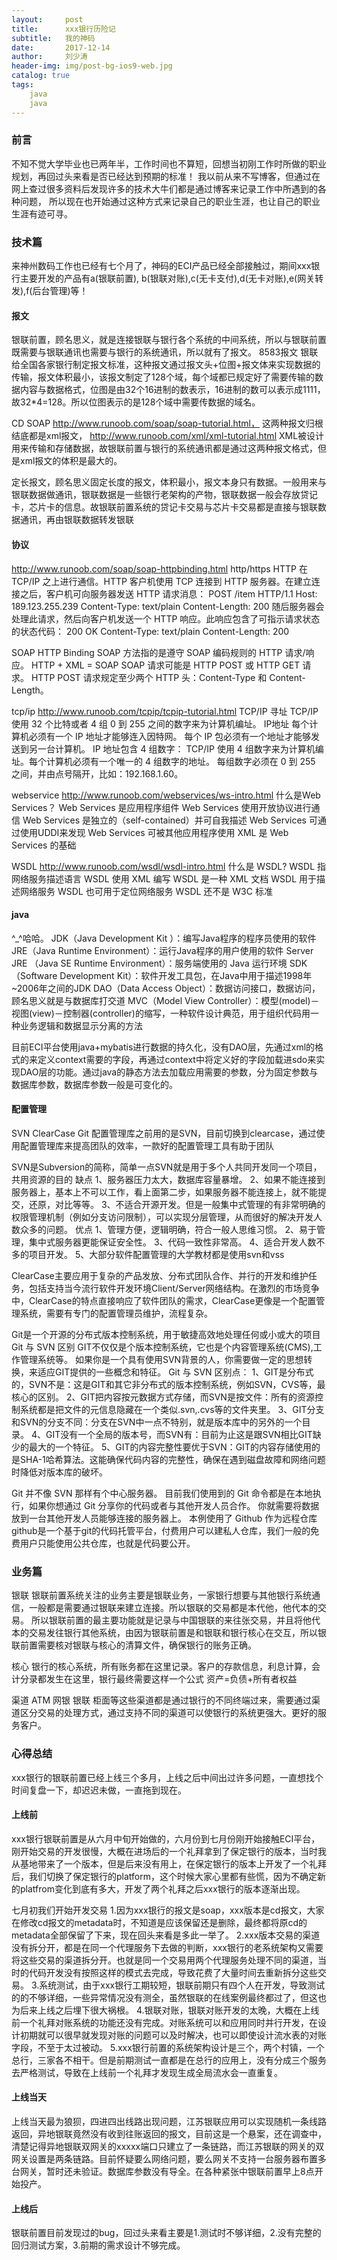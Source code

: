 ```yaml
---
layout:     post
title:      xxx银行历险记
subtitle:   我的神码
date:       2017-12-14
author:     刘少涛
header-img: img/post-bg-ios9-web.jpg
catalog: true
tags:
    java
    java
---
```


### 前言

不知不觉大学毕业也已两年半，工作时间也不算短，回想当初刚工作时所做的职业规划，再回过头来看是否已经达到预期的标准！
我以前从来不写博客，但通过在网上查过很多资料后发现许多的技术大牛们都是通过博客来记录工作中所遇到的各种问题，
所以现在也开始通过这种方式来记录自己的职业生涯，也让自己的职业生涯有迹可寻。
### 技术篇

来神州数码工作也已经有七个月了，神码的ECI产品已经全部接触过，期间xxx银行主要开发的产品有a(银联前置),
b(银联对账),c(无卡支付),d(无卡对账),e(网关转发),f(后台管理)等！

#### 报文
银联前置，顾名思义，就是连接银联与银行各个系统的中间系统，所以与银联前置既需要与银联通讯也需要与银行的系统通讯，所以就有了报文。
8583报文 银联给全国各家银行制定报文标准，这种报文通过报文头+位图+报文体来实现数据的传输，报文体积最小，该报文制定了128个域，每个域都已规定好了需要传输的数据内容与数据格式，位图是由32个16进制的数表示，16进制的数可以表示成1111，故32*4=128。所以位图表示的是128个域中需要传数据的域名。

CD SOAP 
http://www.runoob.com/soap/soap-tutorial.html，
这两种报文归根结底都是xml报文，
http://www.runoob.com/xml/xml-tutorial.html
XML被设计用来传输和存储数据，故银联前置与银行的系统通讯都是通过这两种报文格式，但是xml报文的体积是最大的。

定长报文，顾名思义固定长度的报文，体积最小，报文本身只有数据。一般用来与银联数据做通讯，银联数据是一些银行老架构的产物，银联数据一般会存放贷记卡，芯片卡的信息。故银联前置系统的贷记卡交易与芯片卡交易都是直接与银联数据通讯，再由银联数据转发银联
#### 协议
http://www.runoob.com/soap/soap-httpbinding.html
http/https HTTP 在 TCP/IP 之上进行通信。HTTP 客户机使用 TCP 连接到 HTTP 服务器。在建立连接之后，客户机可向服务器发送 HTTP 
请求消息：
POST /item HTTP/1.1
Host: 189.123.255.239
Content-Type: text/plain
Content-Length: 200
随后服务器会处理此请求，然后向客户机发送一个 HTTP 响应。此响应包含了可指示请求状态的状态代码：
200 OK
Content-Type: text/plain
Content-Length: 200

SOAP HTTP Binding
SOAP 方法指的是遵守 SOAP 编码规则的 HTTP 请求/响应。
HTTP + XML = SOAP
SOAP 请求可能是 HTTP POST 或 HTTP GET 请求。
HTTP POST 请求规定至少两个 HTTP 头：Content-Type 和 Content-Length。

tcp/ip
http://www.runoob.com/tcpip/tcpip-tutorial.html
TCP/IP 寻址
TCP/IP 使用 32 个比特或者 4 组 0 到 255 之间的数字来为计算机编址。
IP地址
每个计算机必须有一个 IP 地址才能够连入因特网。
每个 IP 包必须有一个地址才能够发送到另一台计算机。
IP 地址包含 4 组数字：
TCP/IP 使用 4 组数字来为计算机编址。每个计算机必须有一个唯一的 4 组数字的地址。
每组数字必须在 0 到 255 之间，并由点号隔开，比如：192.168.1.60。

webservice
http://www.runoob.com/webservices/ws-intro.html
什么是Web Services？
Web Services 是应用程序组件
Web Services 使用开放协议进行通信
Web Services 是独立的（self-contained）并可自我描述
Web Services 可通过使用UDDI来发现
Web Services 可被其他应用程序使用
XML 是 Web Services 的基础

WSDL
http://www.runoob.com/wsdl/wsdl-intro.html
什么是 WSDL?
WSDL 指网络服务描述语言
WSDL 使用 XML 编写
WSDL 是一种 XML 文档
WSDL 用于描述网络服务
WSDL 也可用于定位网络服务
WSDL 还不是 W3C 标准
#### java

^_^哈哈。
JDK（Java Development Kit ）：编写Java程序的程序员使用的软件
JRE（Java Runtime Environment）：运行Java程序的用户使用的软件
Server JRE （Java SE Runtime Environment）：服务端使用的 Java 运行环境
SDK（Software Development Kit）：软件开发工具包，在Java中用于描述1998年~2006年之间的JDK
DAO（Data Access Object）：数据访问接口，数据访问，顾名思义就是与数据库打交道
MVC（Model View Controller）：模型(model)－视图(view)－控制器(controller)的缩写，一种软件设计典范，用于组织代码用一种业务逻辑和数据显示分离的方法


目前ECI平台使用java+mybatis进行数据的持久化，没有DAO层，先通过xml的格式的来定义context需要的字段，再通过context中将定义好的字段加载进sdo来实现DAO层的功能。通过java的静态方法去加载应用需要的参数，分为固定参数与数据库参数，数据库参数一般是可变化的。
#### 配置管理
SVN ClearCase Git
配置管理库之前用的是SVN，目前切换到clearcase，通过使用配置管理库来提高团队的效率，一款好的配置管理工具有助于团队

SVN是Subversion的简称，简单一点SVN就是用于多个人共同开发同一个项目，共用资源的目的
缺点
1、服务器压力太大，数据库容量暴增。
2、如果不能连接到服务器上，基本上不可以工作，看上面第二步，如果服务器不能连接上，就不能提交，还原，对比等等。
3、不适合开源开发。但是一般集中式管理的有非常明确的权限管理机制（例如分支访问限制），可以实现分层管理，从而很好的解决开发人数众多的问题。
优点
1、管理方便，逻辑明确，符合一般人思维习惯。
2、易于管理，集中式服务器更能保证安全性。
3、代码一致性非常高。
4、适合开发人数不多的项目开发。
5、大部分软件配置管理的大学教材都是使用svn和vss

ClearCase主要应用于复杂的产品发放、分布式团队合作、并行的开发和维护任务，包括支持当今流行软件开发环境Client/Server网络结构。在激烈的市场竞争中，ClearCase的特点直接响应了软件团队的需求，ClearCase更像是一个配置管理系统，需要有专门的配置管理员维护，流程复杂。

Git是一个开源的分布式版本控制系统，用于敏捷高效地处理任何或小或大的项目
Git 与 SVN 区别
GIT不仅仅是个版本控制系统，它也是个内容管理系统(CMS),工作管理系统等。
如果你是一个具有使用SVN背景的人，你需要做一定的思想转换，来适应GIT提供的一些概念和特征。
Git 与 SVN 区别点：
1、GIT是分布式的，SVN不是：这是GIT和其它非分布式的版本控制系统，例如SVN，CVS等，最核心的区别。
2、GIT把内容按元数据方式存储，而SVN是按文件：所有的资源控制系统都是把文件的元信息隐藏在一个类似.svn,.cvs等的文件夹里。
3、GIT分支和SVN的分支不同：分支在SVN中一点不特别，就是版本库中的另外的一个目录。
4、GIT没有一个全局的版本号，而SVN有：目前为止这是跟SVN相比GIT缺少的最大的一个特征。
5、GIT的内容完整性要优于SVN：GIT的内容存储使用的是SHA-1哈希算法。这能确保代码内容的完整性，确保在遇到磁盘故障和网络问题时降低对版本库的破坏。

Git 并不像 SVN 那样有个中心服务器。
目前我们使用到的 Git 命令都是在本地执行，如果你想通过 Git 分享你的代码或者与其他开发人员合作。 你就需要将数据放到一台其他开发人员能够连接的服务器上。
本例使用了 Github 作为远程仓库
github是一个基于git的代码托管平台，付费用户可以建私人仓库，我们一般的免费用户只能使用公共仓库，也就是代码要公开。
### 业务篇

银联 银联前置系统关注的业务主要是银联业务，一家银行想要与其他银行系统通信，一般都是需要通过银联来建立连接。所以银联的交易都是本代他，他代本的交易。
所以银联前置的最主要功能就是记录与中国银联的来往张交易，并且将他代本的交易发往银行其他系统，由因为银联前置是和银联和银行核心在交互，所以银联前置需要核对银联与核心的清算文件，确保银行的账务正确。

核心 银行的核心系统，所有账务都在这里记录。客户的存款信息，利息计算，会计分录都发生在这里，银行最终需要这样一个公式 资产=负债+所有者权益

渠道 ATM 网银 银联 柜面等这些渠道都是通过银行的不同终端过来，需要通过渠道区分交易的处理方式，通过支持不同的渠道可以使银行的系统更强大。更好的服务客户。



### 心得总结
xxx银行的银联前置已经上线三个多月，上线之后中间出过许多问题，一直想找个时间复盘一下，却迟迟未做，一直拖到现在。

#### 上线前

xxx银行银联前置是从六月中旬开始做的，六月份到七月份刚开始接触ECI平台，刚开始交易的开发很慢，大概在进场后的一个礼拜拿到了保定银行的版本，当时我从基地带来了一个版本，但是后来没有用上，在保定银行的版本上开发了一个礼拜后，我们切换了保定银行的platform，这个时候大家心里都有些慌，因为不确定新的platfrom变化到底有多大，开发了两个礼拜之后xxx银行的版本逐渐出现。

七月初我们开始开发交易
1.因为xxx银行的报文是soap，xxx版本是cd报文，大家在修改cd报文的metadata时，不知道是应该保留还是删除，最终都将原cd的metadata全部保留了下来，现在回头来看是多此一举了。
2.xxx版本交易的渠道没有拆分开，都是在同一个代理服务下去做的判断，xxx银行的老系统架构又需要将这些交易的渠道拆分开。也就是同一个交易用两个代理服务处理不同的渠道，当时的代码开发没有按照这样的模式去完成，导致花费了大量时间去重新拆分这些交易。
3.系统测试，由于xxx银行工期较短，银联前期只有四个人在开发，导致测试的的不够详细，一些异常情况没有测全，虽然银联的在线案例最终都过了，但这也为后来上线之后埋下很大祸根。
4.银联对账，银联对账开发的太晚，大概在上线前一个礼拜对账系统的功能还没有完成。对账系统可以和应用同时并行开发，在设计初期就可以很早就发现对账的问题可以及时解决，也可以即使设计流水表的对账字段，不至于太过被动。
5.xxx银行前置的系统架构设计是三个，两个村镇，一个总行，三家各不相干。但是前期测试一直都是在总行的应用上，没有分成三个服务去严格测试，导致在上线前一个礼拜才发现生成全局流水会一直重复。

#### 上线当天

上线当天最为狼狈，四进四出线路出现问题，江苏银联应用可以实现随机一条线路返回，异地银联竟然没有收到往账返回的报文，目前这是一个悬案，还在调查中，清楚记得异地银联双网关的xxxxx端口只建立了一条链路，而江苏银联的网关的双网关设置是两条链路。目前怀疑要么网络问题，要么网关不支持一台服务器布置多台网关，暂时还未验证。数据库参数没有导全。在各种紧张中银联前置早上8点开始投产。



#### 上线后

银联前置目前发现过的bug，回过头来看主要是1.测试时不够详细，2.没有完整的回归测试方案，3.前期的需求设计不够完成。

